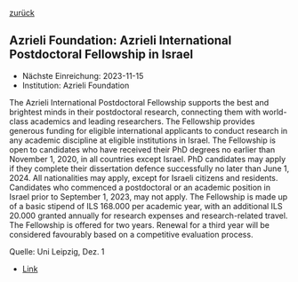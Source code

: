 [zurück](/funding/)

## Azrieli Foundation: Azrieli International Postdoctoral Fellowship in Israel

* Nächste Einreichung: 2023-11-15
* Institution: Azrieli Foundation

The Azrieli International Postdoctoral Fellowship supports the best and brightest minds in their postdoctoral research, connecting them with world-class academics
and leading researchers. The Fellowship provides generous funding for eligible international applicants to conduct research in any academic discipline at eligible institutions in Israel. The Fellowship is open to candidates who have received their PhD degrees no earlier than November 1, 2020, in all countries except Israel. PhD candidates may apply if they complete their dissertation defence successfully no later than June 1, 2024. All nationalities may apply, except for Israeli citizens and residents. Candidates who commenced a postdoctoral or an academic position in Israel prior to September 1, 2023, may not apply. The Fellowship is made up of a basic stipend of ILS 168.000 per academic year, with an additional ILS 20.000 granted annually for research expenses and research-related travel. The Fellowship is offered for two years. Renewal for a third year will be considered favourably based on a competitive evaluation process.

Quelle: Uni Leipzig, Dez. 1

* [Link](https://azrielifoundation.org/wp-content/uploads/2023/05/Guidelines-2024-25-Final-1.pdf)
